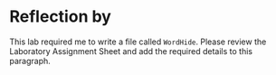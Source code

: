 # Reflection by

This lab required me to write a file called `WordHide`. Please review the
Laboratory Assignment Sheet and add the required details to this paragraph.
